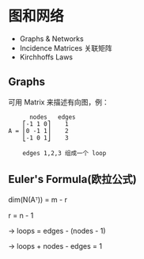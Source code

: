 # 图和网络

- Graphs & Networks
- Incidence Matrices 关联矩阵
- Kirchhoffs Laws

## Graphs

可用 Matrix 来描述有向图，例：
```
      nodes   edges
    ⎡-1 1 0⎤    1
A = ⎢0 -1 1⎥    2
    ⎣-1 0 1⎦    3

    edges 1,2,3 组成一个 loop
```

## Euler's Formula(欧拉公式)

dim(N(Aᵀ)) = m - r

r = n - 1

-> loops = edges - (nodes - 1)

-> loops + nodes - edges = 1
